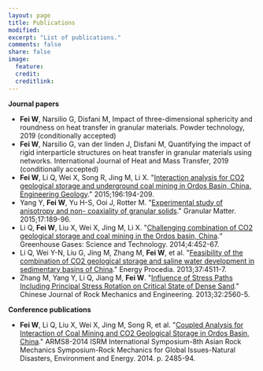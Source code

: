 ```yaml
---
layout: page
title: Publications
modified: 
excerpt: "List of publications."
comments: false
share: false
image:
  feature: 
  credit: 
  creditlink: 
---
```


**Journal papers**
- **Fei W**, Narsilio G, Disfani M, Impact of three-dimensional sphericity and roundness on heat transfer in granular materials. Powder technology, 2019 (conditionally accepted)
- **Fei W**, Narsilio G, van der linden J, Disfani M, Quantifying the impact of rigid interparticle structures on heat transfer in granular materials using networks. International Journal of Heat and Mass Transfer, 2019 (conditionally accepted) 
- **Fei W**, Li Q, Wei X, Song R, Jing M, Li X. "[Interaction analysis for CO2 geological storage and underground coal mining in Ordos Basin, China. Engineering Geology](https://doi.org/10.1016/j.enggeo.2015.07.017)." 2015;196:194-209.
- Yang Y, **Fei W**, Yu H-S, Ooi J, Rotter M. "[Experimental study of anisotropy and non- coaxiality of granular solids](https://doi.org/10.1007/s10035-015-0551-7)." Granular Matter. 2015;17:189-96.
- Li Q, **Fei W**, Liu X, Wei X, Jing M, Li X. "[Challenging combination of CO2 geological storage and coal mining in the Ordos basin, China](http://onlinelibrary.wiley.com/doi/10.1002/ghg.1408/full).“ Greenhouse Gases: Science and Technology. 2014;4:452-67.
- Li Q, Wei Y-N, Liu G, Jing M, Zhang M, **Fei W**, et al. "[Feasibility of the combination of CO2 geological storage and saline water development in sedimentary basins of China](https://doi.org/10.1016/j.egypro.2013.06.357)." Energy Procedia. 2013;37:4511-7.
- Zhang M, Yang Y, Li Q, Jiang M, **Fei W**. "[Influence of Stress Paths Including Principal Stress Rotation on Critical State of Dense Sand](http://www.rockmech.org/EN/abstract/abstract28332.shtml)." Chinese Journal of Rock Mechanics and Engineering. 2013;32:2560-5.


**Conference publications**

- **Fei W**, Li Q, Liu X, Wei X, Jing M, Song R, et al. "[Coupled Analysis for Interaction of Coal Mining and CO2 Geological Storage in Ordos Basin, China](https://www.onepetro.org/conference-paper/ISRM-ARMS8-2014-292)." ARMS8-2014 ISRM International Symposium-8th Asian Rock Mechanics Symposium-Rock Mechanics for Global Issues-Natural Disasters, Environment and Energy. 2014. p. 2485-94.
